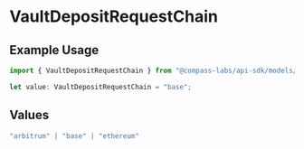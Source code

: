 # VaultDepositRequestChain

## Example Usage

```typescript
import { VaultDepositRequestChain } from "@compass-labs/api-sdk/models/components";

let value: VaultDepositRequestChain = "base";
```

## Values

```typescript
"arbitrum" | "base" | "ethereum"
```